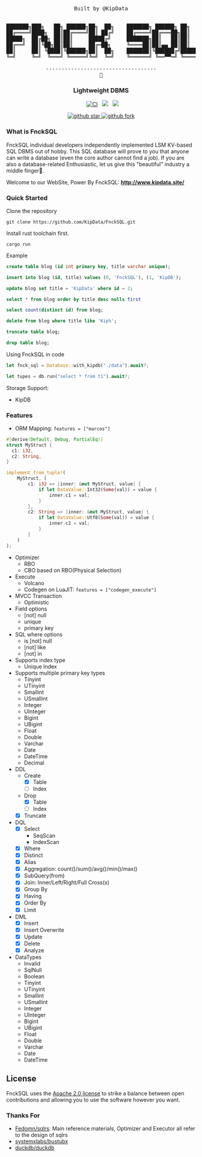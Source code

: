 <pre align="center">
Built by @KipData


███████╗███╗   ██╗ ██████╗██╗  ██╗    ███████╗ ██████╗ ██╗     
██╔════╝████╗  ██║██╔════╝██║ ██╔╝    ██╔════╝██╔═══██╗██║     
█████╗  ██╔██╗ ██║██║     █████╔╝     ███████╗██║   ██║██║     
██╔══╝  ██║╚██╗██║██║     ██╔═██╗     ╚════██║██║▄▄ ██║██║     
██║     ██║ ╚████║╚██████╗██║  ██╗    ███████║╚██████╔╝███████╗
╚═╝     ╚═╝  ╚═══╝ ╚═════╝╚═╝  ╚═╝    ╚══════╝ ╚══▀▀═╝ ╚══════╝

-----------------------------------
🖕
</pre>
<h3 align="center">
    Lightweight DBMS
</h3>

<p align="center">
    &nbsp;
    <a href="https://github.com/KipData/KipSQL/actions/workflows/ci.yml"><img src="https://github.com/KipData/KipSQL/actions/workflows/ci.yml/badge.svg" alt="CI"></img></a>
    &nbsp;
    <a href="https://github.com/KipData/KipSQL/blob/main/LICENSE"><img src="https://img.shields.io/github/license/KipData/KipSQL"></a>
    &nbsp;
    <a href="https://www.rust-lang.org/community"><img src="https://img.shields.io/badge/Rust_Community%20-Join_us-brightgreen?style=plastic&logo=rust"></a>
</p>
<p align="center">
  <a href="https://github.com/KipData/KipSQL" target="_blank">
    <img src="https://img.shields.io/github/stars/KipData/KipSQL.svg?style=social" alt="github star"/>
    <img src="https://img.shields.io/github/forks/KipData/KipSQL.svg?style=social" alt="github fork"/>
  </a>
</p>

### What is FnckSQL

FnckSQL individual developers independently implemented LSM KV-based SQL DBMS out of hobby. This SQL database will prove to you that anyone can write a database (even the core author cannot find a job). If you are also a database-related Enthusiastic, let us give this "beautiful" industry a middle finger🖕.

Welcome to our WebSite, Power By FnckSQL: **http://www.kipdata.site/**

### Quick Started
Clone the repository
``` shell
git clone https://github.com/KipData/FnckSQL.git
```

Install rust toolchain first.
```
cargo run
```
Example
```sql
create table blog (id int primary key, title varchar unique);

insert into blog (id, title) values (0, 'FnckSQL'), (1, 'KipDB');

update blog set title = 'KipData' where id = 2;

select * from blog order by title desc nulls first

select count(distinct id) from blog;

delete from blog where title like 'Kip%';

truncate table blog;

drop table blog;
```
Using FnckSQL in code
```rust
let fnck_sql = Database::with_kipdb("./data").await?;

let tupes = db.run("select * from t1").await?;
```
Storage Support:
- KipDB

### Features
- ORM Mapping: `features = ["marcos"]`
```rust
#[derive(Default, Debug, PartialEq)]
struct MyStruct {
  c1: i32,
  c2: String,
}

implement_from_tuple!(
    MyStruct, (
        c1: i32 => |inner: &mut MyStruct, value| {
            if let DataValue::Int32(Some(val)) = value {
                inner.c1 = val;
            }
        },
        c2: String => |inner: &mut MyStruct, value| {
            if let DataValue::Utf8(Some(val)) = value {
                inner.c2 = val;
            }
        }
    )
);
```
- Optimizer
  - RBO
  - CBO based on RBO(Physical Selection)
- Execute
  - Volcano
  - Codegen on LuaJIT: `features = ["codegen_execute"]`
- MVCC Transaction
  - Optimistic
- Field options
  - [not] null
  - unique
  - primary key
- SQL where options
  - is [not] null
  - [not] like
  - [not] in
- Supports index type
  - Unique Index
- Supports multiple primary key types
  - Tinyint
  - UTinyint
  - Smallint
  - USmallint
  - Integer
  - UInteger
  - Bigint
  - UBigint
  - Float
  - Double
  - Varchar
  - Date
  - DateTime
  - Decimal
- DDL
  - Create
    - [x] Table
    - [ ] Index
  - Drop
    - [x] Table
    - [ ] Index
  - [x] Truncate
- DQL
  - [x] Select
    - SeqScan
    - IndexScan
  - [x] Where
  - [x] Distinct
  - [x] Alias
  - [x] Aggregation: count()/sum()/avg()/min()/max()
  - [x] SubQuery(from)
  - [x] Join: Inner/Left/Right/Full Cross(x)
  - [x] Group By
  - [x] Having
  - [x] Order By
  - [x] Limit
- DML
  - [x] Insert
  - [x] Insert Overwrite
  - [x] Update
  - [x] Delete
  - [x] Analyze
- DataTypes
  - Invalid
  - SqlNull
  - Boolean
  - Tinyint
  - UTinyint
  - Smallint
  - USmallint
  - Integer
  - UInteger
  - Bigint
  - UBigint
  - Float
  - Double
  - Varchar
  - Date
  - DateTime

## License

FnckSQL uses the [Apache 2.0 license][1] to strike a balance between
open contributions and allowing you to use the software however you want.

[1]: <https://github.com/KipData/KipSQL/blob/main/LICENSE>

### Thanks For
- [Fedomn/sqlrs](https://github.com/Fedomn/sqlrs): Main reference materials, Optimizer and Executor all refer to the design of sqlrs
- [systemxlabs/bustubx](https://github.com/systemxlabs/bustubx)
- [duckdb/duckdb](https://github.com/duckdb/duckdb)
